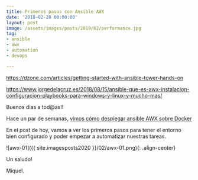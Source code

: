 ```yaml
---
title: Primeros pasos con Ansible AWX
date: '2018-02-28 00:00:00'
layout: post
image: /assets/images/posts/2019/02/performance.jpg
tag:
- ansible
- awx
- automation
- devops

---
```


https://dzone.com/articles/getting-started-with-ansible-tower-hands-on

https://www.jorgedelacruz.es/2018/08/15/ansible-que-es-awx-instalacion-configuracion-playbooks-para-windows-y-linux-y-mucho-mas/

Buenos dias a tod@as!!

Hace un par de semanas, [vimos cómo desplegar ansible AWX sobre Docker](https://miquelmariano.github.io/2020/01/15/instalacion-ansible-awx-docker-centos7/)

En el post de hoy, vamos a ver los primeros pasos para tener el entorno bien configurado y poder empezar a automatizar nuestras tareas.

![awx-01]({{ site.imagesposts2020 }}/02/awx-01.png){: .align-center}

Un saludo!

Miquel.


